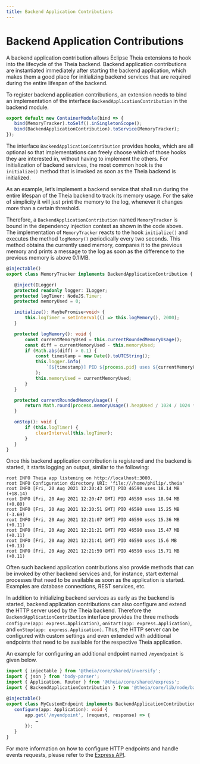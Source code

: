 ```yaml
---
title: Backend Application Contributions
---
```


# Backend Application Contributions

A backend application contribution allows Eclipse Theia extensions to hook into the lifecycle of the Theia backend. Backend application contributions are instantiated immediately after starting the backend application, which makes them a good place for initializing backend services that are required during the entire lifespan of the backend.

To register backend application contributions, an extension needs to bind an implementation of the interface `BackendApplicationContribution` in the backend module.

``` typescript
export default new ContainerModule(bind => {
   bind(MemoryTracker).toSelf().inSingletonScope();
   bind(BackendApplicationContribution).toService(MemoryTracker);
});
```

The interface `BackendApplicationContribution` provides hooks, which are all optional so that implementations can freely choose which of those hooks they are interested in, without having to implement the others.
For initialization of backend services, the most common hook is the `initialize()` method that is invoked as soon as the Theia backend is initialized.

As an example, let’s implement a backend service that shall run during the entire lifespan of the Theia backend to track its memory usage.
For the sake of simplicity it will just print the memory to the log, whenever it changes more than a certain threshold.

Therefore, a `BackendApplicationContribution` named `MemoryTracker` is bound in the dependency injection context as shown in the code above.
The implementation of `MemoryTracker` reacts to the hook `initialize()` and executes the method `logMemory()` periodically every two seconds.
This method obtains the currently used memory, compares it to the previous memory and prints a message to the log as soon as the difference to the previous memory is above 0.1 MB.

``` typescript
@injectable()
export class MemoryTracker implements BackendApplicationContribution {

   @inject(ILogger)
   protected readonly logger: ILogger;
   protected logTimer: NodeJS.Timer;
   protected memoryUsed = 0;

   initialize(): MaybePromise<void> {
       this.logTimer = setInterval(() => this.logMemory(), 2000);   
   }

   protected logMemory(): void {
       const currentMemoryUsed = this.currentRoundedMemoryUsage();
       const diff = currentMemoryUsed - this.memoryUsed;
       if (Math.abs(diff) > 0.1) {
           const timestamp = new Date().toUTCString();
           this.logger.info(
               `[${timestamp}] PID ${process.pid} uses ${currentMemoryUsed} MB (${diff > 0 ? '+' : ''}${diff.toFixed(2)})`
           );
           this.memoryUsed = currentMemoryUsed;
       }
   }

   protected currentRoundedMemoryUsage() {
       return Math.round(process.memoryUsage().heapUsed / 1024 / 1024 * 100) / 100;
   }

   onStop(): void {
       if (this.logTimer) {
           clearInterval(this.logTimer);
       }
   }
}
```

Once this backend application contribution is registered and the backend is started, it starts logging an output, similar to the following:

```
root INFO Theia app listening on http://localhost:3000.
root INFO Configuration directory URI: 'file:///home/philip/.theia'
root INFO [Fri, 20 Aug 2021 12:20:43 GMT] PID 46590 uses 18.14 MB (+18.14)
root INFO [Fri, 20 Aug 2021 12:20:47 GMT] PID 46590 uses 18.94 MB (+0.80)
root INFO [Fri, 20 Aug 2021 12:20:51 GMT] PID 46590 uses 15.25 MB (-3.69)
root INFO [Fri, 20 Aug 2021 12:21:07 GMT] PID 46590 uses 15.36 MB (+0.11)
root INFO [Fri, 20 Aug 2021 12:21:21 GMT] PID 46590 uses 15.47 MB (+0.11)
root INFO [Fri, 20 Aug 2021 12:21:41 GMT] PID 46590 uses 15.6 MB (+0.13)
root INFO [Fri, 20 Aug 2021 12:21:59 GMT] PID 46590 uses 15.71 MB (+0.11)
```

Often such backend application contributions also provide methods that can be invoked by other backend services and, for instance, start external processes that need to be available as soon as the application is started.
Examples are database connections, REST services, etc.

In addition to initializing backend services as early as the backend is started, backend application contributions can also configure and extend the HTTP server used by the Theia backend.
Therefore the `BackendApplicationContribution` interface provides the three methods `configure(app: express.Application)`, `onStart(app: express.Application)`, and `onStop(app: express.Application)`.
Thus, the HTTP server can be configured with custom settings and even extended with additional endpoints that need to be available for the respective Theia application.

An example for configuring an additional endpoint named `/myendpoint` is given below.

``` typescript
import { injectable } from '@theia/core/shared/inversify';
import { json } from 'body-parser';
import { Application, Router } from '@theia/core/shared/express';
import { BackendApplicationContribution } from '@theia/core/lib/node/backend-application';

@injectable()
export class MyCustomEndpoint implements BackendApplicationContribution {
   configure(app: Application): void {
       app.get('/myendpoint', (request, response) => {
           …
       });
   }
}
```

For more information on how to configure HTTP endpoints and handle events requests, please refer to the [Express API](https://expressjs.com/en/4x/api.html).
